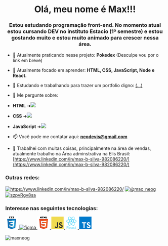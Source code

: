 <h1 align="center">Olá, meu nome é Max!!!</h1>
<h3 align="center">Estou estudando programação front-end. No momento atual estou cursando DEV no instituto Estacio (1º semestre) e estou gostando muito e estou muito animado para crescer nessa área.</h3>

- 🔭 Atualmente praticando nesse projeto: **Pokedex** (Desculpe vou por o link em breve) <!-- [Pokedex]((Desculpe vou por o link em breve)) -->

- 🌱 Atualmente focado em aprender: **HTML, CSS, JavaScript, Node e React.**

- 📄 Estudando e trabalhando para trazer um portfolio digno: [(...)]((...))

- 💬 Me pergunte sobre: 
- **HTML**         ➜![](https://us-central1-progress-markdown.cloudfunctions.net/progress/60)
- **CSS**          ➜![](https://us-central1-progress-markdown.cloudfunctions.net/progress/55)
- **JavaScript**   ➜![](https://us-central1-progress-markdown.cloudfunctions.net/progress/14)

- 📫 Você pode me contatar aqui: **neodevjs@gmail.com**

- 📄 Trabalhei com muitas coisas, principalmente na área de vendas, atualmente trabalho na Àrea adminstrativa na Elis Brasil: [https://www.linkedin.com/in/max-b-silva-982086220/](https://www.linkedin.com/in/max-b-silva-982086220/)

<h3 align="left">Outras redes:</h3>
<p align="left">
<a href="https://www.linkedin.com/in/max-b-silva-982086220/" target="blank"><img align="center" src="https://raw.githubusercontent.com/rahuldkjain/github-profile-readme-generator/master/src/images/icons/Social/linked-in-alt.svg" alt="https://www.linkedin.com/in/max-b-silva-982086220/" height="30" width="40" /></a>
<a href="https://www.instagram.com/max_neog/" target="blank"><img align="center" src="https://raw.githubusercontent.com/rahuldkjain/github-profile-readme-generator/master/src/images/icons/Social/instagram.svg" alt="@max_neog" height="30" width="40" /></a>
<a href="https://discord.gg/szpvRgv8sa" target="blank"><img align="center" src="https://raw.githubusercontent.com/rahuldkjain/github-profile-readme-generator/master/src/images/icons/Social/discord.svg" alt="szpvRgv8sa" height="30" width="40" /></a>
</p>

<h3 align="left">Interesse nas seguintes tecnologias:</h3>
<p align="left"> <a href="https://www.w3schools.com/css/" target="_blank" rel="noreferrer"> <img src="https://raw.githubusercontent.com/devicons/devicon/master/icons/css3/css3-original-wordmark.svg" alt="css3" width="40" height="40"/> </a> <a href="https://www.figma.com/" target="_blank" rel="noreferrer"> <img src="https://www.vectorlogo.zone/logos/figma/figma-icon.svg" alt="figma" width="40" height="40"/> </a> <a href="https://www.w3.org/html/" target="_blank" rel="noreferrer"> <img src="https://raw.githubusercontent.com/devicons/devicon/master/icons/html5/html5-original-wordmark.svg" alt="html5" width="40" height="40"/> </a> <a href="https://developer.mozilla.org/en-US/docs/Web/JavaScript" target="_blank" rel="noreferrer"> <img src="https://raw.githubusercontent.com/devicons/devicon/master/icons/javascript/javascript-original.svg" alt="javascript" width="40" height="40"/> </a> <a href="https://reactjs.org/" target="_blank" rel="noreferrer"> <img src="https://raw.githubusercontent.com/devicons/devicon/master/icons/react/react-original-wordmark.svg" alt="react" width="40" height="40"/> </a> <a href="https://www.typescriptlang.org/" target="_blank" rel="noreferrer"> <img src="https://raw.githubusercontent.com/devicons/devicon/master/icons/typescript/typescript-original.svg" alt="typescript" width="40" height="40"/> </a> </p>

<p><img align="center" src="https://github-readme-stats.vercel.app/api/top-langs?username=maxneog&show_icons=true&locale=en&layout=compact" alt="maxneog" /></p>

<!---
MaxNeog/MaxNeog is a ✨ special ✨ repository because its `README.md` (this file) appears on your GitHub profile.
You can click the Preview link to take a look at your changes.
--->
